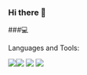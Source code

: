 ### Hi there 👋

###:computer:
<!--
<img src="https://img.shields.io/badge/{내용}-{배경 색깔}?style={스타일}&logo={로고이름}&logoColor={로고 색깔}"/>
<img src="https://img.shields.io/badge/Scss-green?style=flat&logo=Sass&logoColor=CC6699"/>

-->



Languages and Tools:
<!-- C badge --><img src="https://img.shields.io/badge/C-00599C??style=flat-square&logo=C%2B%2B&logoColor=white"/><img src="https://img.shields.io/badge/C++-00599C??style=flat-square&logo=C%2B%2B&logoColor=white"/>

<img src="https://img.shields.io/static/v1?label=TEST&message=TEST2&color=CC0000"/>
<img src="https://img.shields.io/static/v1?label=TEST&message=TEST2&color=CCCC00"/>


